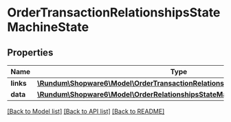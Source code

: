 # OrderTransactionRelationshipsStateMachineState

## Properties
Name | Type | Description | Notes
------------ | ------------- | ------------- | -------------
**links** | [**\Rundum\Shopware6\Model\OrderTransactionRelationshipsStateMachineStateLinks**](OrderTransactionRelationshipsStateMachineStateLinks.md) |  | [optional] 
**data** | [**\Rundum\Shopware6\Model\OrderRelationshipsStateMachineStateData**](OrderRelationshipsStateMachineStateData.md) |  | [optional] 

[[Back to Model list]](../../README.md#documentation-for-models) [[Back to API list]](../../README.md#documentation-for-api-endpoints) [[Back to README]](../../README.md)

